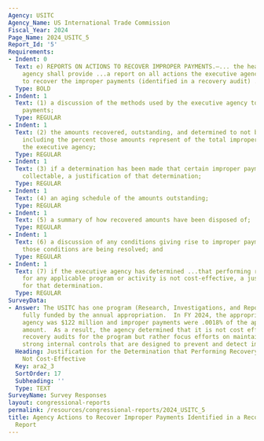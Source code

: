 ```yaml
---
Agency: USITC
Agency_Name: US International Trade Commission
Fiscal_Year: 2024
Page_Name: 2024_USITC_5
Report_Id: '5'
Requirements:
- Indent: 0
  Text: e) REPORTS ON ACTIONS TO RECOVER IMPROPER PAYMENTS.—... the head of the executive
    agency shall provide ...a report on all actions the executive agency is taking
    to recover the improper payments (identified in a recovery audit) ..including—
  Type: BOLD
- Indent: 1
  Text: (1) a discussion of the methods used by the executive agency to recover improper
    payments;
  Type: REGULAR
- Indent: 1
  Text: (2) the amounts recovered, outstanding, and determined to not be collectable,
    including the percent those amounts represent of the total improper payments of
    the executive agency;
  Type: REGULAR
- Indent: 1
  Text: (3) if a determination has been made that certain improper payments are not
    collectable, a justification of that determination;
  Type: REGULAR
- Indent: 1
  Text: (4) an aging schedule of the amounts outstanding;
  Type: REGULAR
- Indent: 1
  Text: (5) a summary of how recovered amounts have been disposed of;
  Type: REGULAR
- Indent: 1
  Text: (6) a discussion of any conditions giving rise to improper payments and how
    those conditions are being resolved; and
  Type: REGULAR
- Indent: 1
  Text: (7) if the executive agency has determined ...that performing recovery audits
    for any applicable program or activity is not cost-effective, a justification
    for that determination.
  Type: REGULAR
SurveyData:
- Answer: The USITC has one program (Research, Investigations, and Reports) that is
    fully funded by the annual appropriation.  In FY 2024, the appropriation for the
    agency was $122 million and improper payments were .0018% of the appropriation
    amount.  As a result, the agency determined that it is not cost effective to conduct
    recovery audits for the program but rather focus efforts on maintaining and improving
    strong internal controls that are designed to prevent and detect improper payments.
  Heading: Justification for the Determination that Performing Recovery Audits are
    Not Cost-Effective
  Key: ara2_3
  SortOrder: 17
  Subheading: ''
  Type: TEXT
SurveyName: Survey Responses
layout: congressional-reports
permalink: /resources/congressional-reports/2024_USITC_5
title: Agency Actions to Recover Improper Payments Identified in a Recovery Audit
  Report
---
```


